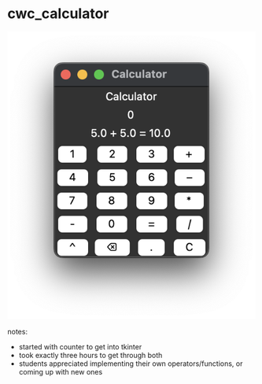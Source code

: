 # cwc_calculator

![](demo.png)

notes:
- started with counter to get into tkinter
- took exactly three hours to get through both
- students appreciated implementing their own operators/functions, or coming up with new ones